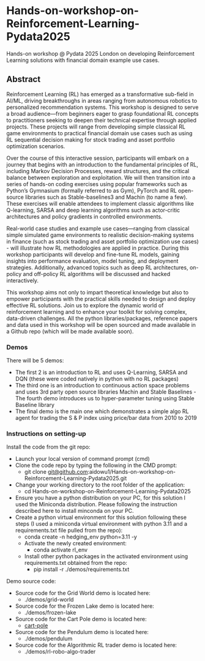 # Hands-on-workshop-on-Reinforcement-Learning-Pydata2025
Hands-on workshop @ Pydata 2025 London on developing Reinforcement Learning solutions with financial domain example use cases.

## Abstract
Reinforcement Learning (RL) has emerged as a transformative sub-field in AI/ML, driving breakthroughs in areas ranging from autonomous robotics to personalized recommendation systems. This workshop is designed to serve a broad audience—from beginners eager to grasp foundational RL concepts to practitioners seeking to deepen their technical expertise through applied projects. These projects will range from developing simple classical RL game environments to practical financial domain use cases such as using RL sequential decision making for stock trading and asset portfolio optimization scenarios.

Over the course of this interactive session, participants will embark on a journey that begins with an introduction to the fundamental principles of RL, including Markov Decision Processes, reward structures, and the critical balance between exploration and exploitation. We will then transition into a series of hands-on coding exercises using popular frameworks such as Python’s Gymnasium (formally referred to as Gym), PyTorch and RL open-source libraries such as Stable-baselines3 and Machin (to name a few). These exercises will enable attendees to implement classic algorithms like Q-learning, SARSA and deep learning algorithms such as actor-critic architectures and policy gradients in controlled environments.

Real-world case studies and example use cases—ranging from classical simple simulated game environments to realistic decision-making systems in finance (such as stock trading and asset portfolio optimization use cases) - will illustrate how RL methodologies are applied in practice. During this workshop participants will develop and fine-tune RL models, gaining insights into performance evaluation, model tuning, and deployment strategies. Additionally, advanced topics such as deep RL architectures, on-policy and off-policy RL algorithms will be discussed and hacked interactively.

This workshop aims not only to impart theoretical knowledge but also to empower participants with the practical skills needed to design and deploy effective RL solutions. Join us to explore the dynamic world of reinforcement learning and to enhance your toolkit for solving complex, data-driven challenges. All the python libraries/packages, reference papers and data used in this workshop will be open sourced and made available in a Github repo (which will be made available soon).

### Demos
There will be 5 demos:
 - The first 2 is an introduction to RL and uses Q-Learning, SARSA and DQN (these were coded natively in python with no RL packages)
 - The third one is an introduction to continuous action space problems and uses 3rd party open source libraries Machin and Stable Baselines
 -The fourth demo introduces us to hyper-parameter tuning using Stable Baseline library
 - The final demo is the main one which demonstrates a simple algo RL agent for trading the S & P index using price/bar data from  2010 to 2019

### Instructions on setting-up
Install the code from the git repo:
 - Launch your local version of command prompt (cmd)
 - Clone the code repo by typing the following in the CMD prompt:
   - git clone git@github.com:aidowu1/Hands-on-workshop-on-Reinforcement-Learning-Pydata2025.git
 - Change your working directory to the root folder of the application:
   - cd Hands-on-workshop-on-Reinforcement-Learning-Pydata2025
 - Ensure you have a python distribution on your PC, for this solution I used the Miniconda distribution. Please following the instruction described here to install minconda on your PC.
 - Create a python virtual environment for this solution following these steps (I used a miniconda virtual environment with python 3.11 and a requirements.txt file pulled from the repo):
   - conda create -n hedging_env python=3.11 -y
   - Activate the newly created environment:
     - conda activate rl_env
   - Install other python packages in the activated environment using requirements.txt obtained from the repo:
     - pip install -r ./demos/requirements.txt 
 

Demo source code:
 - Source code for the Grid World demo is located here:
   - ./demos/grid-world
 - Source code for the Frozen Lake demo is located here: 
   - ./demos/frozen-lake
 - Source code for the Cart Pole demo is located here:
   - [cart-pole](https://github.com/aidowu1/Hands-on-workshop-on-Reinforcement-Learning-Pydata2025/tree/main/demos/cart-pole)
 - Source code for the Pendulum demo is located here:
   - ./demos/pendulum
 - Source code for the Algorithmic RL trader demo is located here:
   - ./demos/rl-robo-algo-trader

